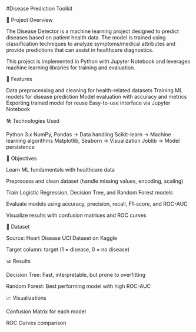 #Disease Prediction Toolkit

📌 Project Overview

The Disease Detector is a machine learning project designed to predict diseases based on patient health data. The model is trained using classification techniques to analyze symptoms/medical attributes and provide predictions that can assist in healthcare diagnostics.

This project is implemented in Python with Jupyter Notebook and leverages machine learning libraries for training and evaluation.

🚀 Features

Data preprocessing and cleaning for health-related datasets Training ML models for disease prediction Model evaluation with accuracy and metrics Exporting trained model for reuse Easy-to-use interface via Jupyter Notebook

🛠️ Technologies Used

Python 3.x NumPy, Pandas → Data handling Scikit-learn → Machine learning algorithms Matplotlib, Seaborn → Visualization Joblib → Model persistence

🎯 Objectives

Learn ML fundamentals with healthcare data

Preprocess and clean dataset (handle missing values, encoding, scaling)

Train Logistic Regression, Decision Tree, and Random Forest models

Evaluate models using accuracy, precision, recall, F1-score, and ROC-AUC

Visualize results with confusion matrices and ROC curves

📂 Dataset

Source: Heart Disease UCI Dataset on Kaggle

Target column: target (1 = disease, 0 = no disease)

📊 Results

Decision Tree: Fast, interpretable, but prone to overfitting

Random Forest: Best performing model with high ROC-AUC

📈 Visualizations

Confusion Matrix for each model

ROC Curves comparison


